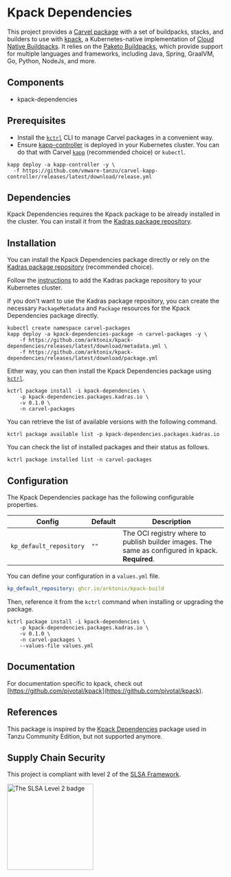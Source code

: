 # Kpack Dependencies

This project provides a [Carvel package](https://carvel.dev/kapp-controller/docs/latest/packaging) with a set of buildpacks, stacks, and builders to use with [kpack](https://github.com/pivotal/kpack), a Kubernetes-native implementation of [Cloud Native Buildpacks](https://buildpacks.io). It relies on the [Paketo Buildpacks](https://paketo.io), which provide support for multiple languages and frameworks, including Java, Spring, GraalVM, Go, Python, NodeJs, and more.

## Components

* kpack-dependencies

## Prerequisites

* Install the [`kctrl`](https://carvel.dev/kapp-controller/docs/latest/install/#installing-kapp-controller-cli-kctrl) CLI to manage Carvel packages in a convenient way.
* Ensure [kapp-controller](https://carvel.dev/kapp-controller) is deployed in your Kubernetes cluster. You can do that with Carvel
[`kapp`](https://carvel.dev/kapp/docs/latest/install) (recommended choice) or `kubectl`.

```shell
kapp deploy -a kapp-controller -y \
  -f https://github.com/vmware-tanzu/carvel-kapp-controller/releases/latest/download/release.yml
```

## Dependencies

Kpack Dependencies requires the Kpack package to be already installed in the cluster. You can install it
from the [Kadras package repository](https://github.com/arktonix/carvel-packages).

## Installation

You can install the Kpack Dependencies package directly or rely on the [Kadras package repository](https://github.com/arktonix/carvel-packages)
(recommended choice).

Follow the [instructions](https://github.com/arktonix/carvel-packages) to add the Kadras package repository to your Kubernetes cluster.

If you don't want to use the Kadras package repository, you can create the necessary `PackageMetadata` and
`Package` resources for the Kpack Dependencies package directly.

```shell
kubectl create namespace carvel-packages
kapp deploy -a kpack-dependencies-package -n carvel-packages -y \
    -f https://github.com/arktonix/kpack-dependencies/releases/latest/download/metadata.yml \
    -f https://github.com/arktonix/kpack-dependencies/releases/latest/download/package.yml
```

Either way, you can then install the Kpack Dependencies package using [`kctrl`](https://carvel.dev/kapp-controller/docs/latest/install/#installing-kapp-controller-cli-kctrl).

```shell
kctrl package install -i kpack-dependencies \
    -p kpack-dependencies.packages.kadras.io \
    -v 0.1.0 \
    -n carvel-packages
```

You can retrieve the list of available versions with the following command.

```shell
kctrl package available list -p kpack-dependencies.packages.kadras.io
```

You can check the list of installed packages and their status as follows.

```shell
kctrl package installed list -n carvel-packages
```

## Configuration

The Kpack Dependencies package has the following configurable properties.

| Config | Default | Description |
|-------|-------------------|-------------|
| `kp_default_repository` | `""` | The OCI registry where to publish builder images. The same as configured in kpack. **Required**. |

You can define your configuration in a `values.yml` file.

```yaml
kp_default_repository: ghcr.io/arktonix/kpack-build
```

Then, reference it from the `kctrl` command when installing or upgrading the package.

```shell
kctrl package install -i kpack-dependencies \
    -p kpack-dependencies.packages.kadras.io \
    -v 0.1.0 \
    -n carvel-packages \
    --values-file values.yml
```

## Documentation

For documentation specific to kpack, check out [https://github.com/pivotal/kpack](https://github.com/pivotal/kpack).

## References

This package is inspired by the [Kpack Dependencies](https://github.com/vmware-tanzu/package-for-kpack-dependencies) package used in Tanzu Community Edition, but not supported anymore.

## Supply Chain Security

This project is compliant with level 2 of the [SLSA Framework](https://slsa.dev).

<img src="https://slsa.dev/images/SLSA-Badge-full-level2.svg" alt="The SLSA Level 2 badge" width=200>

